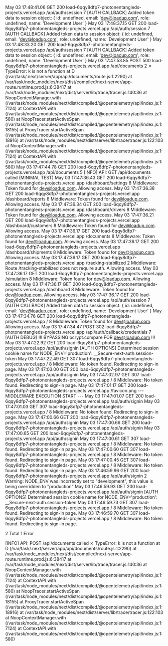 
May 03 17:48:41.06
GET
200
load-6qqy8dfp7-photonentangleds-projects.vercel.app
/api/auth/session
7
[AUTH CALLBACK] Added token data to session object: { id: undefined, email: 'dev@loadup.com', role: undefined, name: 'Development User' }
May 03 17:48:37.15
GET
200
load-6qqy8dfp7-photonentangleds-projects.vercel.app
/api/auth/session
7
[AUTH CALLBACK] Added token data to session object: { id: undefined, email: 'dev@loadup.com', role: undefined, name: 'Development User' }
May 03 17:48:33.20
GET
200
load-6qqy8dfp7-photonentangleds-projects.vercel.app
/api/auth/session
7
[AUTH CALLBACK] Added token data to session object: { id: undefined, email: 'dev@loadup.com', role: undefined, name: 'Development User' }
May 03 17:47:53.85
POST
500
load-6qqy8dfp7-photonentangleds-projects.vercel.app
/api/documents
2
⨯ TypeError: k is not a function at D (/var/task/.next/server/app/api/documents/route.js:1:2290) at /var/task/node_modules/next/dist/compiled/next-server/app-route.runtime.prod.js:6:38417 at /var/task/node_modules/next/dist/server/lib/trace/tracer.js:140:36 at NoopContextManager.with (/var/task/node_modules/next/dist/compiled/@opentelemetry/api/index.js:1:7124) at ContextAPI.with (/var/task/node_modules/next/dist/compiled/@opentelemetry/api/index.js:1:580) at NoopTracer.startActiveSpan (/var/task/node_modules/next/dist/compiled/@opentelemetry/api/index.js:1:18155) at ProxyTracer.startActiveSpan (/var/task/node_modules/next/dist/compiled/@opentelemetry/api/index.js:1:18916) at /var/task/node_modules/next/dist/server/lib/trace/tracer.js:122:103 at NoopContextManager.with (/var/task/node_modules/next/dist/compiled/@opentelemetry/api/index.js:1:7124) at ContextAPI.with (/var/task/node_modules/next/dist/compiled/@opentelemetry/api/index.js:1:580)
May 03 17:47:44.78
GET
200
load-6qqy8dfp7-photonentangleds-projects.vercel.app
/api/documents
5
[INFO] API: GET /api/documents called (MINIMAL TEST)
May 03 17:47:36.43
GET
200
load-6qqy8dfp7-photonentangleds-projects.vercel.app
/dashboard/settings
8
Middleware: Token found for dev@loadup.com. Allowing access.
May 03 17:47:36.38
GET
200
load-6qqy8dfp7-photonentangleds-projects.vercel.app
/dashboard/reports
8
Middleware: Token found for dev@loadup.com. Allowing access.
May 03 17:47:36.34
GET
200
load-6qqy8dfp7-photonentangleds-projects.vercel.app
/dashboard/drivers
8
Middleware: Token found for dev@loadup.com. Allowing access.
May 03 17:47:36.21
GET
200
load-6qqy8dfp7-photonentangleds-projects.vercel.app
/dashboard/customers
8
Middleware: Token found for dev@loadup.com. Allowing access.
May 03 17:47:36.17
GET
200
load-6qqy8dfp7-photonentangleds-projects.vercel.app
/documents
8
Middleware: Token found for dev@loadup.com. Allowing access.
May 03 17:47:36.17
GET
200
load-6qqy8dfp7-photonentangleds-projects.vercel.app
/dashboard/shipments
8
Middleware: Token found for dev@loadup.com. Allowing access.
May 03 17:47:36.17
GET
200
load-6qqy8dfp7-photonentangleds-projects.vercel.app
/tracking-stabilized
2
Middleware: Route /tracking-stabilized does not require auth. Allowing access.
May 03 17:47:36.17
GET
200
load-6qqy8dfp7-photonentangleds-projects.vercel.app
/simulation
8
Middleware: Token found for dev@loadup.com. Allowing access.
May 03 17:47:36.17
GET
200
load-6qqy8dfp7-photonentangleds-projects.vercel.app
/dashboard
8
Middleware: Token found for dev@loadup.com. Allowing access.
May 03 17:47:36.17
GET
200
load-6qqy8dfp7-photonentangleds-projects.vercel.app
/api/auth/session
7
[AUTH CALLBACK] Added token data to session object: { id: undefined, email: 'dev@loadup.com', role: undefined, name: 'Development User' }
May 03 17:47:34.76
GET
200
load-6qqy8dfp7-photonentangleds-projects.vercel.app
/
8
Middleware: Token found for dev@loadup.com. Allowing access.
May 03 17:47:34.47
POST
302
load-6qqy8dfp7-photonentangleds-projects.vercel.app
/api/auth/callback/credentials
7
[AUTH DEBUG] !!! BYPASSING bcrypt.compare FOR dev@loadup.com !!!
May 03 17:47:22.92
GET
200
load-6qqy8dfp7-photonentangleds-projects.vercel.app
/api/auth/signin
[AUTH OPTIONS] Determined session cookie name for NODE_ENV='production': __Secure-next-auth.session-token
May 03 17:47:22.49
GET
307
load-6qqy8dfp7-photonentangleds-projects.vercel.app
/
8
Middleware: No token found. Redirecting to sign-in page.
May 03 17:47:03.00
GET
200
load-6qqy8dfp7-photonentangleds-projects.vercel.app
/api/auth/signin
May 03 17:47:02.97
GET
307
load-6qqy8dfp7-photonentangleds-projects.vercel.app
/
8
Middleware: No token found. Redirecting to sign-in page.
May 03 17:47:01.17
GET
200
load-6qqy8dfp7-photonentangleds-projects.vercel.app
/favicon.png
--- MIDDLEWARE EXECUTION START ---
May 03 17:47:01.07
GET
200
load-6qqy8dfp7-photonentangleds-projects.vercel.app
/api/auth/signin
May 03 17:47:01.03
GET
307
load-6qqy8dfp7-photonentangleds-projects.vercel.app
/
8
Middleware: No token found. Redirecting to sign-in page.
May 03 17:47:00.66
GET
200
load-6qqy8dfp7-photonentangleds-projects.vercel.app
/api/auth/signin
May 03 17:47:00.66
GET
200
load-6qqy8dfp7-photonentangleds-projects.vercel.app
/api/auth/signin
May 03 17:47:00.65
GET
200
load-6qqy8dfp7-photonentangleds-projects.vercel.app
/api/auth/signin
May 03 17:47:00.61
GET
307
load-6qqy8dfp7-photonentangleds-projects.vercel.app
/
8
Middleware: No token found. Redirecting to sign-in page.
May 03 17:47:00.60
GET
307
load-6qqy8dfp7-photonentangleds-projects.vercel.app
/
8
Middleware: No token found. Redirecting to sign-in page.
May 03 17:47:00.45
GET
307
load-6qqy8dfp7-photonentangleds-projects.vercel.app
/
8
Middleware: No token found. Redirecting to sign-in page.
May 03 17:46:59.96
GET
200
load-6qqy8dfp7-photonentangleds-projects.vercel.app
/api/auth/signin
2
Warning: NODE_ENV was incorrectly set to "development", this value is being overridden to "production"
May 03 17:46:59.93
GET
200
load-6qqy8dfp7-photonentangleds-projects.vercel.app
/api/auth/signin
[AUTH OPTIONS] Determined session cookie name for NODE_ENV='production': __Secure-next-auth.session-token
May 03 17:46:59.73
GET
307
load-6qqy8dfp7-photonentangleds-projects.vercel.app
/
8
Middleware: No token found. Redirecting to sign-in page.
May 03 17:46:59.70
GET
307
load-6qqy8dfp7-photonentangleds-projects.vercel.app
/
8
Middleware: No token found. Redirecting to sign-in page.




2 Total
1 Error

[INFO] API: POST /api/documents called
⨯ TypeError: k is not a function
    at D (/var/task/.next/server/app/api/documents/route.js:1:2290)
    at /var/task/node_modules/next/dist/compiled/next-server/app-route.runtime.prod.js:6:38417
    at /var/task/node_modules/next/dist/server/lib/trace/tracer.js:140:36
    at NoopContextManager.with (/var/task/node_modules/next/dist/compiled/@opentelemetry/api/index.js:1:7124)
    at ContextAPI.with (/var/task/node_modules/next/dist/compiled/@opentelemetry/api/index.js:1:580)
    at NoopTracer.startActiveSpan (/var/task/node_modules/next/dist/compiled/@opentelemetry/api/index.js:1:18155)
    at ProxyTracer.startActiveSpan (/var/task/node_modules/next/dist/compiled/@opentelemetry/api/index.js:1:18916)
    at /var/task/node_modules/next/dist/server/lib/trace/tracer.js:122:103
    at NoopContextManager.with (/var/task/node_modules/next/dist/compiled/@opentelemetry/api/index.js:1:7124)
    at ContextAPI.with (/var/task/node_modules/next/dist/compiled/@opentelemetry/api/index.js:1:580)